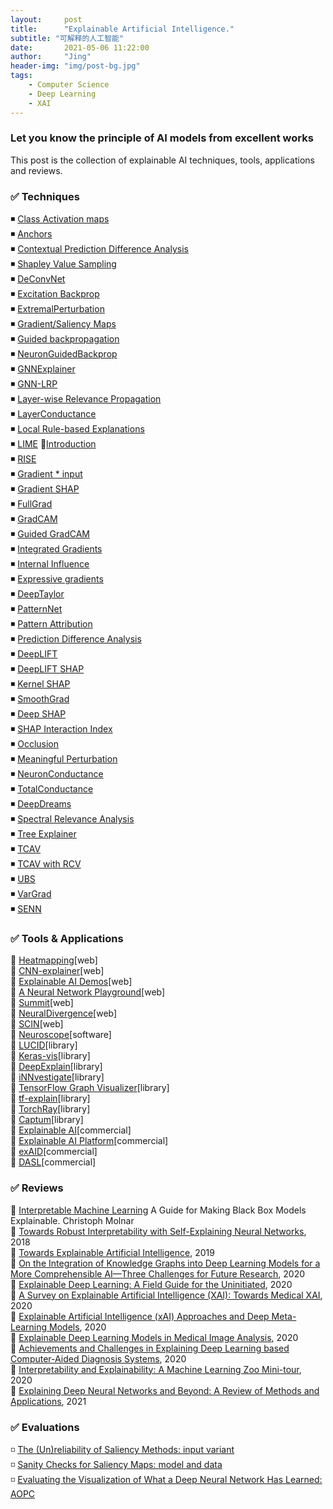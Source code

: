 ```yaml
---
layout:     post
title:      "Explainable Artificial Intelligence."
subtitle: "可解释的人工智能"
date:       2021-05-06 11:22:00
author:     "Jing"
header-img: "img/post-bg.jpg"
tags:
    - Computer Science
    - Deep Learning
    - XAI
---
```


### Let you know the principle of AI models from excellent works
This post is the collection of explainable AI techniques, tools, applications and reviews.
### ✅ Techniques
◾ [Class Activation maps](https://www.cv-foundation.org/openaccess/content_cvpr_2016/html/Zhou_Learning_Deep_Features_CVPR_2016_paper.html)        
◾ [Anchors](https://ojs.aaai.org/index.php/AAAI/article/view/11491)    
◾ [Contextual Prediction Difference Analysis](https://arxiv.org/abs/1910.09086)    
◾ [Shapley Value Sampling](https://doi.org/10.1016/j.cor.2008.04.004)    
◾ [DeConvNet](https://doi.org/10.1007/978-3-319-10590-1_53)    
◾ [Excitation Backprop](https://doi.org/10.1007/s11263-017-1059-x)    
◾ [ExtremalPerturbation](https://openaccess.thecvf.com/content_ICCV_2019/html/Fong_Understanding_Deep_Networks_via_Extremal_Perturbations_and_Smooth_Masks_ICCV_2019_paper.html)    
◾ [Gradient/Saliency Maps](https://arxiv.org/abs/1312.6034)    
◾ [Guided backpropagation](https://arxiv.org/abs/1412.6806)    
◾ [NeuronGuidedBackprop](https://arxiv.org/abs/1412.6806)    
◾ [GNNExplainer](https://www.ncbi.nlm.nih.gov/pmc/articles/PMC7138248/)    
◾ [GNN-LRP](https://arxiv.org/abs/2006.03589)    
◾ [Layer-wise Relevance Propagation](https://doi.org/10.1371/journal.pone.0130140)    
◾ [LayerConductance](https://arxiv.org/abs/1807.09946)    
◾ [Local Rule-based Explanations](https://arxiv.org/abs/1805.10820)    
◾ [LIME](https://doi.org/10.1145/2939672.2939778) 📝[Introduction](https://www.oreilly.com/content/introduction-to-local-interpretable-model-agnostic-explanations-lime/)    
◾ [RISE](https://arxiv.org/abs/1806.07421)    
◾ [Gradient * input](https://arxiv.org/abs/1605.01713)    
◾ [Gradient SHAP](https://arxiv.org/abs/1705.07874)    
◾ [FullGrad](https://arxiv.org/abs/1705.07874)    
◾ [GradCAM](https://openaccess.thecvf.com/content_iccv_2017/html/Selvaraju_Grad-CAM_Visual_Explanations_ICCV_2017_paper.html)    
◾ [Guided GradCAM](https://openaccess.thecvf.com/content_iccv_2017/html/Selvaraju_Grad-CAM_Visual_Explanations_ICCV_2017_paper.html)    
◾ [Integrated Gradients](http://proceedings.mlr.press/v70/sundararajan17a.html)   
◾ [Internal Influence](10.1109/TEST.2018.8624792)    
◾ [Expressive gradients](https://doi.org/10.1371/journal.pone.0215076)    
◾ [DeepTaylor](https://doi.org/10.1016/j.patcog.2016.11.008)    
◾ [PatternNet](https://arxiv.org/abs/1705.05598)    
◾ [Pattern Attribution](https://arxiv.org/abs/1705.05598)    
◾ [Prediction Difference Analysis](https://arxiv.org/abs/1702.04595)    
◾ [DeepLIFT](http://proceedings.mlr.press/v70/shrikumar17a)    
◾ [DeepLIFT SHAP](https://arxiv.org/abs/1705.07874)    
◾ [Kernel SHAP](https://arxiv.org/abs/1705.07874)    
◾ [SmoothGrad](https://arxiv.org/abs/1706.03825)    
◾ [Deep SHAP](https://doi.org/10.1007/978-3-030-53352-6_24)   
◾ [SHAP Interaction Index](https://doi.org/10.1038/s42256-019-0138-9)    
◾ [Occlusion](https://doi.org/10.1007/978-3-319-10590-1_53)    
◾ [Meaningful Perturbation](https://openaccess.thecvf.com/content_iccv_2017/html/Fong_Interpretable_Explanations_of_ICCV_2017_paper.html)    
◾ [NeuronConductance](https://arxiv.org/abs/1805.12233)    
◾ [TotalConductance](https://arxiv.org/abs/1805.12233)    
◾ [DeepDreams](https://doi.org/10.1007/978-3-030-33850-3_7)    
◾ [Spectral Relevance Analysis](https://doi.org/10.1038/s41467-019-08987-4)    
◾ [Tree Explainer](https://doi.org/10.1038/s42256-019-0138-9)    
◾ [TCAV](http://proceedings.mlr.press/v80/kim18d.html)    
◾ [TCAV with RCV](https://doi.org/10.1007/978-3-030-02628-8_14)    
◾ [UBS](https://doi.org/10.1007/978-3-030-33850-3_2)    
◾ [VarGrad](https://arxiv.org/abs/1810.03307)    
◾ [SENN](https://arxiv.org/abs/1810.03307)    




### ✅ Tools & Applications
🔸  [Heatmapping](http://www.heatmapping.org/)[web]    
🔸  [CNN-explainer](https://poloclub.github.io/cnn-explainer/)[web]    
🔸  [Explainable AI Demos](https://lrpserver.hhi.fraunhofer.de/)[web]    
🔸  [A Neural Network Playground](https://playground.tensorflow.org/#activation=tanh&batchSize=10&dataset=gauss&regDataset=reg-plane&learningRate=0.03&regularizationRate=0&noise=0&networkShape=7,2,2,2&seed=0.40403&showTestData=false&discretize=false&percTrainData=50&x=true&y=false&xTimesY=false&xSquared=false&ySquared=false&cosX=false&sinX=false&cosY=false&sinY=false&collectStats=false&problem=classification&initZero=false&hideText=false)[web]    
🔸  [Summit](https://fredhohman.com/summit/)[web]    
🔸  [NeuralDivergence](http://haekyu.com/neural-divergence/)[web]    
🔸  [SCIN](https://www.dfki.de/skincare/classify.html)[web]    
🔸  [Neuroscope](https://github.com/c3di/neuroscope)[software]   
🔸  [LUCID](https://github.com/tensorflow/lucid)[library]    
🔸  [Keras-vis](https://raghakot.github.io/keras-vis/)[library]    
🔸  [DeepExplain](https://github.com/marcoancona/DeepExplain)[library]    
🔸  [iNNvestigate](https://github.com/albermax/innvestigate)[library]  
🔸  [TensorFlow Graph Visualizer](https://www.tensorflow.org/tensorboard/graphs)[library]    
🔸  [tf-explain](https://tf-explain.readthedocs.io/en/latest/)[library]    
🔸  [TorchRay](https://github.com/facebookresearch/TorchRay)[library]    
🔸  [Captum](https://captum.ai/)[library]    
🔸  [Explainable AI](https://cloud.google.com/explainable-ai)[commercial]    
🔸  [Explainable AI Platform](https://datalanguage.com/scopa-scalable-explainable-ai)[commercial]    
🔸  [exAID](https://exaid.kl.dfki.de/)[commercial]    
🔸  [DASL](https://www.decodedhealth.com/)[commercial]

### ✅ Reviews

🔹  [Interpretable Machine Learning](https://christophm.github.io/interpretable-ml-book/) A Guide for Making Black Box Models Explainable.
Christoph Molnar    
🔹  [Towards Robust Interpretability with Self-Explaining Neural Networks](https://arxiv.org/abs/1806.07538), 2018    
🔹  [Towards Explainable Artificial Intelligence](https://doi.org/10.1007/978-3-030-28954-6_1), 2019    
🔹  [On the Integration of Knowledge Graphs into Deep Learning Models for a More Comprehensible AI—Three Challenges for Future Research](https://doi.org/10.3390/info11020122), 2020    
🔹  [Explainable Deep Learning: A Field Guide for the Uninitiated](https://arxiv.org/abs/2004.14545), 2020    
🔹  [A Survey on Explainable Artificial Intelligence (XAI): Towards Medical XAI](https://arxiv.org/abs/1907.07374), 2020    
🔹  [Explainable Artificial Intelligence (xAI) Approaches and Deep Meta-Learning Models](10.5772/intechopen.92172), 2020    
🔹  [Explainable Deep Learning Models in Medical Image Analysis](https://doi.org/10.3390/jimaging6060052), 2020    
🔹  [Achievements and Challenges in Explaining Deep Learning based Computer-Aided Diagnosis Systems](https://arxiv.org/abs/2011.13169), 2020    
🔹  [Interpretability and Explainability: A Machine Learning Zoo Mini-tour](https://arxiv.org/abs/2012.01805), 2020    
🔹  [Explaining Deep Neural Networks and Beyond: A Review of Methods and Applications](10.1109/JPROC.2021.3060483), 2021    


### ✅ Evaluations
◽ [The (Un)reliability of Saliency Methods: input variant](https://doi.org/10.1007/978-3-030-28954-6_14)    
◽ [Sanity Checks for Saliency Maps: model and data](https://arxiv.org/abs/1810.03292)      
◽ [Evaluating the Visualization of What a Deep Neural Network Has Learned: AOPC](https://ieeexplore.ieee.org/abstract/document/7552539)      



